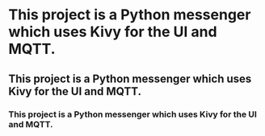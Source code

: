 # This project is a Python messenger which uses Kivy for the UI and MQTT.
## This project is a Python messenger which uses Kivy for the UI and MQTT.
### This project is a Python messenger which uses Kivy for the UI and MQTT.
